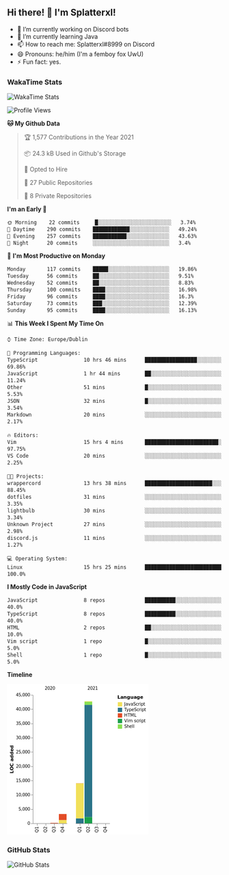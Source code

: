 ## Hi there! 👋 I'm Splatterxl!

- 🔭 I’m currently working on Discord bots
- 🌱 I’m currently learning Java
- 📫 How to reach me: Splatterxl#8999 on Discord
- 😄 Pronouns: he/him (I'm a femboy fox UwU)
- ⚡ Fun fact: yes.

### WakaTime Stats
![WakaTime Stats](https://wakatime.com/share/@Splatterxl/3171b454-6d7f-4cf9-91d7-768613f3b8c2.svg)
<!--START_SECTION:waka-->
![Profile Views](http://img.shields.io/badge/Profile%20Views-47-blue)

**🐱 My Github Data** 

> 🏆 1,577 Contributions in the Year 2021
 > 
> 📦 24.3 kB Used in Github's Storage 
 > 
> 💼 Opted to Hire
 > 
> 📜 27 Public Repositories 
 > 
> 🔑 8 Private Repositories  
 > 
**I'm an Early 🐤** 

```text
🌞 Morning    22 commits     █░░░░░░░░░░░░░░░░░░░░░░░░   3.74% 
🌆 Daytime    290 commits    ████████████░░░░░░░░░░░░░   49.24% 
🌃 Evening    257 commits    ███████████░░░░░░░░░░░░░░   43.63% 
🌙 Night      20 commits     ░░░░░░░░░░░░░░░░░░░░░░░░░   3.4%

```
📅 **I'm Most Productive on Monday** 

```text
Monday       117 commits    █████░░░░░░░░░░░░░░░░░░░░   19.86% 
Tuesday      56 commits     ██░░░░░░░░░░░░░░░░░░░░░░░   9.51% 
Wednesday    52 commits     ██░░░░░░░░░░░░░░░░░░░░░░░   8.83% 
Thursday     100 commits    ████░░░░░░░░░░░░░░░░░░░░░   16.98% 
Friday       96 commits     ████░░░░░░░░░░░░░░░░░░░░░   16.3% 
Saturday     73 commits     ███░░░░░░░░░░░░░░░░░░░░░░   12.39% 
Sunday       95 commits     ████░░░░░░░░░░░░░░░░░░░░░   16.13%

```


📊 **This Week I Spent My Time On** 

```text
⌚︎ Time Zone: Europe/Dublin

💬 Programming Languages: 
TypeScript               10 hrs 46 mins      █████████████████░░░░░░░░   69.86% 
JavaScript               1 hr 44 mins        ██░░░░░░░░░░░░░░░░░░░░░░░   11.24% 
Other                    51 mins             █░░░░░░░░░░░░░░░░░░░░░░░░   5.53% 
JSON                     32 mins             █░░░░░░░░░░░░░░░░░░░░░░░░   3.54% 
Markdown                 20 mins             ░░░░░░░░░░░░░░░░░░░░░░░░░   2.17%

🔥 Editors: 
Vim                      15 hrs 4 mins       ████████████████████████░   97.75% 
VS Code                  20 mins             ░░░░░░░░░░░░░░░░░░░░░░░░░   2.25%

🐱‍💻 Projects: 
wrappercord              13 hrs 38 mins      ██████████████████████░░░   88.45% 
dotfiles                 31 mins             ░░░░░░░░░░░░░░░░░░░░░░░░░   3.35% 
lightbulb                30 mins             ░░░░░░░░░░░░░░░░░░░░░░░░░   3.34% 
Unknown Project          27 mins             ░░░░░░░░░░░░░░░░░░░░░░░░░   2.98% 
discord.js               11 mins             ░░░░░░░░░░░░░░░░░░░░░░░░░   1.27%

💻 Operating System: 
Linux                    15 hrs 25 mins      █████████████████████████   100.0%

```

**I Mostly Code in JavaScript** 

```text
JavaScript               8 repos             ██████████░░░░░░░░░░░░░░░   40.0% 
TypeScript               8 repos             ██████████░░░░░░░░░░░░░░░   40.0% 
HTML                     2 repos             ██░░░░░░░░░░░░░░░░░░░░░░░   10.0% 
Vim script               1 repo              █░░░░░░░░░░░░░░░░░░░░░░░░   5.0% 
Shell                    1 repo              █░░░░░░░░░░░░░░░░░░░░░░░░   5.0%

```


**Timeline**

![Chart not found](https://raw.githubusercontent.com/nearlySplat/nearlySplat/master/charts/bar_graph.png) 


<!--END_SECTION:waka-->


### GitHub Stats
![GitHub Stats](https://github-readme-stats.vercel.app/api?username=nearlySplat&count_private=true&show_icons=true&theme=dark)
